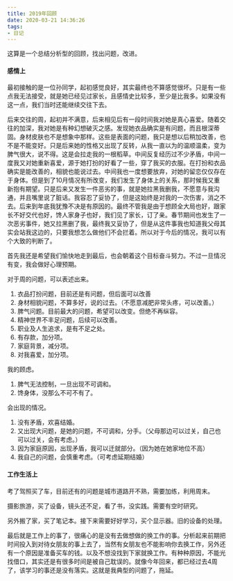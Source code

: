 ```yaml
---
title: 2019年回顾
date: 2020-03-21 14:36:26
tags:
- 日记
---
```


这算是一个总结分析型的回顾，找出问题，改进。

#### 感情上

最初接触的是一位孙同学，起初感觉良好，其实最终也不算感觉很坏。只是有一些点我无法接受，就是她已经见过家长，且感情史比较多，至少是比我多。如果没有这一点，我们当时还能继续交往下去。

后来交往的周，起初并不满意，后来相见后有一段时间我对她是真心喜爱。随着交往的加深，我对她是有种幻想破灭之感。发现她衣品确实是有问题，而且根深蒂固。身材皮肤也不是想象中那样。这些是表面的问题，我只是想以后稍加改善，也不是不能变好。只是后来她的性格又出现了反转，从我一直以为的温顺温柔，变为脾气很大，说不得。这是会拉走我的一根稻草。中间反复经历过不少矛盾，中间一度我又对她重新喜爱，源于她打扮的好看了一些，穿了我买的衣服。在打扮和衣品确实是能改善的，相貌也能说过去。中间我也一度想要放弃，对她的留恋仅仅存在于身体。但是到了10月情况有所改变，我们发生了身体上的关系，那时候我又重新抱有期望。只是后来又发生一件恶劣的事，就是她拉黑我删我，不愿意与我沟通，并且嘴里说了脏话。我容忍了妥协了，但是这始终是对我的一次伤害，消之不去。后来到年底我犹豫不决是有原因的。最终不管我是由于想顾全大局也好，跟家长不好交代也好，馋人家身子也好，我们见了家长，订了亲。春节期间也发生了一次恶劣事件，她又拉黑删了我，最终我又妥协了，但是从这件事我也知道我父母其实会站我这边的，只要我想怎么做他们不会拦着。所以对于今后的情况，我可以有个大致的判断了。

首先我还是希望我们愉快地走到最后，也会朝着这个目标奋斗努力。不过一旦情况有变，我会做好心理预期。

对于周的问题，可以表述出来。

1. 衣品打扮问题，目前还是有问题，但后面可以改善
2. 身材相貌问题，不算多好，说的过去。（不愿意减肥非常头疼，可以改善。）
3. 脾气问题。目前最大的问题，希望可以改变。但绝不再纵容。
4. 精神世界不丰足问题，后续可以改善。
5. 职业及人生追求，是有不足之处。
6. 有存款，加分项。
7. 家庭背景，减分项。
8. 对我喜爱，加分项。

我的顾虑。

1. 脾气无法控制，一旦出现不可调和。
2. 馋身体，没那么不可不有了。

会出现的情况。

1. 没有矛盾，欢喜结婚。
2. 又出现大问题，是她的问题，不可调和，分手。（父母那边可以过关，自己也可以过关，会有考虑。）
3. 因为家庭原因，出现矛盾，我可以迁就部分。（因为她在她家地位不高）
4. 我自己的问题，会慎重考虑。（可考虑延期结婚）


#### 工作生活上

考了驾照买了车，目前还有的问题是城市道路开不熟，需要加练，利用周末。

摄影旅游，买了设备，镜头还不足，看了书，没实践。需要有空时研究。

另外搬了家，买了笔记本。接下来需要好好学习，买个显示器。旧的设备的处理。

最后就是工作上的事了，很痛心的是没有去做想做的换工作的事。分析起来前期把时间投入到对待女朋友的事上去了，当然有女朋友也不能影响你去换工作，另外还有一个原因是准备买车的钱。以及不想没找到下家就换工作。有种种原因，不能光找借口，其实还是有很多时间是被自己耽误的。就像今年回来，都已经过去4周了，该学习的事还是没有落实。这就是我典型的问题了，拖延。
